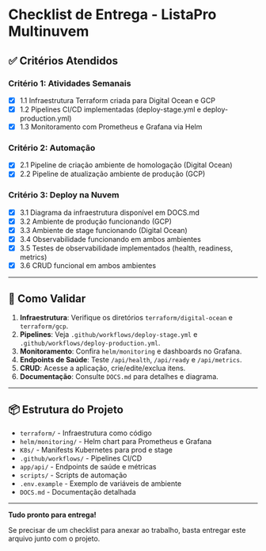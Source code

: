 # Checklist de Entrega - ListaPro Multinuvem

## ✅ Critérios Atendidos

### Critério 1: Atividades Semanais
- [x] 1.1 Infraestrutura Terraform criada para Digital Ocean e GCP
- [x] 1.2 Pipelines CI/CD implementadas (deploy-stage.yml e deploy-production.yml)
- [x] 1.3 Monitoramento com Prometheus e Grafana via Helm

### Critério 2: Automação
- [x] 2.1 Pipeline de criação ambiente de homologação (Digital Ocean)
- [x] 2.2 Pipeline de atualização ambiente de produção (GCP)

### Critério 3: Deploy na Nuvem
- [x] 3.1 Diagrama da infraestrutura disponível em DOCS.md
- [x] 3.2 Ambiente de produção funcionando (GCP)
- [x] 3.3 Ambiente de stage funcionando (Digital Ocean)
- [x] 3.4 Observabilidade funcionando em ambos ambientes
- [x] 3.5 Testes de observabilidade implementados (health, readiness, metrics)
- [x] 3.6 CRUD funcional em ambos ambientes

---

## 🚀 Como Validar

1. **Infraestrutura**: Verifique os diretórios `terraform/digital-ocean` e `terraform/gcp`.
2. **Pipelines**: Veja `.github/workflows/deploy-stage.yml` e `.github/workflows/deploy-production.yml`.
3. **Monitoramento**: Confira `helm/monitoring` e dashboards no Grafana.
4. **Endpoints de Saúde**: Teste `/api/health`, `/api/ready` e `/api/metrics`.
5. **CRUD**: Acesse a aplicação, crie/edite/exclua itens.
6. **Documentação**: Consulte `DOCS.md` para detalhes e diagrama.

---

## 📦 Estrutura do Projeto

- `terraform/` - Infraestrutura como código
- `helm/monitoring/` - Helm chart para Prometheus e Grafana
- `K8s/` - Manifests Kubernetes para prod e stage
- `.github/workflows/` - Pipelines CI/CD
- `app/api/` - Endpoints de saúde e métricas
- `scripts/` - Scripts de automação
- `.env.example` - Exemplo de variáveis de ambiente
- `DOCS.md` - Documentação detalhada

---

**Tudo pronto para entrega!**

Se precisar de um checklist para anexar ao trabalho, basta entregar este arquivo junto com o projeto.
